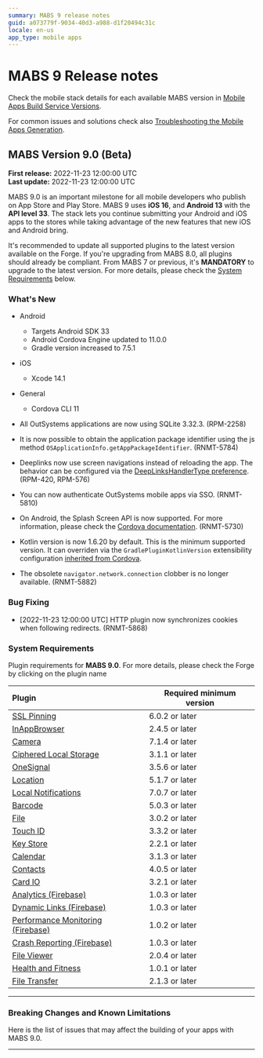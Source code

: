 ```yaml
---
summary: MABS 9 release notes
guid: a073779f-9034-40d3-a988-d1f20494c31c
locale: en-us
app_type: mobile apps
---
```


# MABS 9 Release notes

<div class="info">

Check the mobile stack details for each available MABS version in [Mobile Apps Build Service Versions](mabs-versions.md).
</div>

<div class="info">

For common issues and solutions check also [Troubleshooting the Mobile Apps Generation](https://success.outsystems.com/Support/Enterprise_Customers/Troubleshooting/Troubleshooting_the_Mobile_Apps_Generation).
</div>

## MABS Version 9.0 (Beta)

<div class="info">

**First release:** 2022-11-23 12:00:00 UTC<br/>
**Last update:** 2022-11-23 12:00:00 UTC
</div>

MABS 9.0 is an important milestone for all mobile developers who publish on App Store and Play Store. MABS 9 uses **iOS 16**, and **Android 13** with the **API level 33**. The stack lets you continue submitting your Android and iOS apps to the stores while taking advantage of the new features that new iOS and Android bring.

<div class="warning">

It's recommended to update all supported plugins to the latest version available on the Forge. If you're upgrading from MABS 8.0, all plugins should already be compliant. From MABS 7 or previous, it's **MANDATORY** to upgrade to the latest version. For more details, please check the [System Requirements](#system-requirements) below.

</div>

### What's New

* Android
    * Targets Android SDK 33
    * Android Cordova Engine updated to 11.0.0
    * Gradle version increased to 7.5.1
* iOS
    * Xcode 14.1
* General
    * Cordova CLI 11

* All OutSystems applications are now using SQLite 3.32.3. (RPM-2258)
* It is now possible to obtain the application package identifier using the js method `OSApplicationInfo.getAppPackageIdentifier`. (RNMT-5784)
* Deeplinks now use screen navigations instead of reloading the app. The behavior can be configured via the [DeepLinksHandlerType preference](https://success.outsystems.com/Documentation/11/Delivering_Mobile_Apps/Customize_Your_Mobile_App/Customize_Deeplink_Behavior). (RPM-420, RPM-576)
* You can now authenticate OutSystems mobile apps via SSO. (RNMT-5810)
* On Android, the Splash Screen API is now supported. For more information, please check the [Cordova documentation](https://cordova.apache.org/docs/en/latest/core/features/splashscreen/index.html). (RNMT-5730)
* Kotlin version is now 1.6.20 by default. This is the minimum supported version. It can overriden via the `GradlePluginKotlinVersion` extensibility configuration [inherited from Cordova](https://cordova.apache.org/announcements/2020/06/29/cordova-android-9.0.0.html).
* The obsolete `navigator.network.connection` clobber is no longer available. (RNMT-5882)

### Bug Fixing

* [2022-11-23 12:00:00 UTC] HTTP plugin now synchronizes cookies when following redirects. (RNMT-5868)

### System Requirements

Plugin requirements for **MABS 9.0**. For more details, please check the Forge by clicking on the plugin name

|Plugin|Required minimum version|
|:--|---|
|[SSL Pinning](https://www.outsystems.com/forge/component-versions/1873)|6.0.2 or later|
|[InAppBrowser](https://www.outsystems.com/forge/component-versions/1558)|2.4.5 or later|
|[Camera](https://www.outsystems.com/forge/component-versions/1390)|7.1.4 or later|
|[Ciphered Local Storage](https://www.outsystems.com/forge/component-versions/1500)|3.1.1 or later|
|[OneSignal](https://www.outsystems.com/forge/component-versions/2119)|3.5.6 or later|
|[Location](https://www.outsystems.com/forge/component-overview/1395/location-plugin)|5.1.7 or later|
|[Local Notifications](https://www.outsystems.com/forge/component-overview/1541/local-notifications-plugin)|7.0.7 or later|
|[Barcode](https://www.outsystems.com/forge/component-overview/1403/barcode-plugin)|5.0.3 or later|
|[File](https://www.outsystems.com/forge/component-versions/1633)|3.0.2 or later|
|[Touch ID](https://www.outsystems.com/forge/component-versions/1431)|3.3.2 or later|
|[Key Store](https://www.outsystems.com/forge/component-versions/1550)|2.2.1 or later|
|[Calendar](https://www.outsystems.com/forge/component-versions/1566)|3.1.3 or later|
|[Contacts](https://www.outsystems.com/forge/component-versions/1394)|4.0.5 or later|
|[Card IO](https://www.outsystems.com/forge/component-versions/1438)|3.2.1 or later|
|[Analytics (Firebase)](https://www.outsystems.com/forge/component-versions/10704)|1.0.3 or later|
|[Dynamic Links (Firebase)](https://www.outsystems.com/forge/component-versions/10988)|1.0.3 or later|
|[Performance Monitoring (Firebase)](https://www.outsystems.com/forge/component-versions/10706)|1.0.2 or later|
|[Crash Reporting (Firebase)](https://www.outsystems.com/forge/component-versions/10705)|1.0.3 or later|
|[File Viewer](https://www.outsystems.com/forge/component-versions/1606)|2.0.4 or later|
|[Health and Fitness](https://www.outsystems.com/forge/component-versions/11715.)|1.0.1 or later|
|[File Transfer](https://www.outsystems.com/forge/component-versions/1409)|2.1.3 or later|

-----

### Breaking Changes and Known Limitations

Here is the list of issues that may affect the building of your apps with MABS 9.0.

-----
